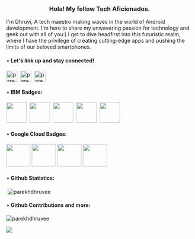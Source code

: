 <h3 align="center">Hola! My fellow Tech Aficionados.</h3>

I'm Dhruvi, A tech maestro making waves in the world of Android development. I'm here to share my unwavering passion for technology and geek out with all of you:) I get to dive headfirst into this futuristic realm, where I have the privilege of creating cutting-edge apps and pushing the limits of our beloved smartphones.

<!--<p align="left"> <a href="https://github.com/ryo-ma/github-profile-trophy"><img src="https://github-profile-trophy.vercel.app/?username=parekhdhruvee" alt="parekhdhruvee" /></a> </p>-->

<h4 align="left">⋆ Let's link up and stay connected!</h4>
<p align="left">
<a href="https://g.dev/parekhdhruvee" target="blank"><img align="center" src="https://img.icons8.com/3d-fluency/94/google-logo.png" alt="parekhdhruvee" height="30" width="30" /></a>
&nbsp;<a href="https://linkedin.com/in/parekhdhruvee" target="blank"><img align="center" src="https://img.icons8.com/3d-fluency/94/linkedin.png" alt="parekhdhruvee" height="30" width="30" /></a>
&nbsp;<a href="https://github.com/parekhdhruvee" target="blank"><img align="center" src="https://img.icons8.com/3d-fluency/94/github.png" alt="parekhdhruvee" height="30" width="30" /></a>
  <!--INSTAGRAM-->
<!--<a href="https://instagram.com/parekhdhruvee" target="blank"><img align="center" src="https://img.icons8.com/3d-fluency/94/instagram-new.png" alt="parekhdhruvee" height="30" width="30" /></a>-->
  
<!--<a href="https://www.credly.com/users/parekhdhruvee" target="blank"><img align="center" src="https://img.icons8.com/3d-fluency/94/prize.png" alt="parekhdhruvee" height="30" width="30" /></a>-->

</p>

<!-- IBM BADGES -->
<p>
<h4 align="left">⋆ IBM Badges: </h4>
<a href="https://www.credly.com/badges/a588e956-537c-4068-9d60-5fd5d0274866"><img src="https://images.credly.com/size/680x680/images/5fc2d535-e716-46c4-881a-f4822b8da0e5/Cognitive_Class_-_What_is_Data_Science.png" width="55" height="55"/></a>
&nbsp;<a href="https://www.credly.com/badges/a1583a1c-ad42-44c1-8c58-0e9b72f21ef0"><img src="https://images.credly.com/size/680x680/images/0571ab1d-f43b-43d9-9c68-8ebd0ebd61b7/Python_for_Data_Sci_and_AI_Foundational.png" width="55" height="55"/></a>
&nbsp;<a href="https://www.credly.com/badges/b2b08ca4-cda3-486a-9370-66015035d4b9"><img src="https://images.credly.com/size/680x680/images/60cf69ce-6129-425d-9a42-7732fa07da1e/Tools_for_Data_Science_Foundational.png" width="55" height="55"/></a>
&nbsp;<a href="https://www.credly.com/badges/ebbc9493-c4ba-475c-8baa-a01df357c90f"><img src="https://images.credly.com/size/680x680/images/46defa53-a922-47bd-94ea-b43488f5cd8a/Data_Science_Methodology_Foundational.png" width="55" height="55"/></a>
&nbsp;<a href="https://www.credly.com/badges/ecb52730-674f-4ee4-8d4a-80af5139a4e0"><img src="https://images.credly.com/size/680x680/images/fa39f4f0-174a-4886-b821-6a37d42b8b3a/Cognitive_Class_-_Data_Analysis_w_Python.png" width="55" height="55"/></a>
</p>

<!-- GOOGLE COULD BADGES -->
<p>
<h4 align="left">⋆ Google Cloud Badges: </h4>
<a href="https://www.cloudskillsboost.google/public_profiles/e02c03b1-fe11-4d24-8191-19d3ac07be72/badges/4062230"><img src="https://cdn.qwiklabs.com/uehm6AXjibx%2Fiv0KiH9QnBXSoFmeRyLMAQt35WsCttE%3D" width="65" height="60"/></a>
<a href="https://www.cloudskillsboost.google/public_profiles/e02c03b1-fe11-4d24-8191-19d3ac07be72/badges/4089629"><img src="https://cdn.qwiklabs.com/JrOKQRnGqDS79USZU4pXRs0VQva98J%2FmilbAkCG0lVA%3D" width="65" height="60"/></a>
<a href="https://www.cloudskillsboost.google/public_profiles/e02c03b1-fe11-4d24-8191-19d3ac07be72/badges/4061067"><img src="https://cdn.qwiklabs.com/TfMqEetrdIngHf1e0jLpamHD%2Fmv9BP8nO%2BuFADy2wzM%3D" width="65" height="60"/></a>
  <a href="https://www.cloudskillsboost.google/public_profiles/e02c03b1-fe11-4d24-8191-19d3ac07be72/badges/4083397"><img src="https://cdn.qwiklabs.com/9KOeiLLC2%2FY8cuxa7S4eJYTjgoyxCUUP3H5vNgJM73Y%3D" width="65" height="60"/></a>
</p>

<!-- CONTRIBUTION STATS -->
<!--![](https://github-contributor-stats.vercel.app/api?username=parekhdhruvee&limit=5&theme=tokyonight&combine_all_yearly_contributions=true)-->

<!-- TECH STACK
<h4 align="left">⋆ Multilingual Proficiency and Versatile Toolset:</h4>
<p align="left"> <a href="https://developer.android.com" target="_blank" rel="noreferrer">
<img src="https://raw.githubusercontent.com/devicons/devicon/master/icons/android/android-original-wordmark.svg" alt="android" width="30" height="30"/> </a> 
<a href="https://www.arduino.cc/" target="_blank" rel="noreferrer"> <img src="https://cdn.worldvectorlogo.com/logos/arduino-1.svg" alt="arduino" width="30" height="30"/> </a> <a href="https://aws.amazon.com" target="_blank" rel="noreferrer"> 
<img src="https://raw.githubusercontent.com/devicons/devicon/master/icons/amazonwebservices/amazonwebservices-original-wordmark.svg" alt="aws" width="30" height="30"/> </a> <a href="https://www.figma.com/" target="_blank" rel="noreferrer"> <img src="https://www.vectorlogo.zone/logos/figma/figma-icon.svg" alt="figma" width="30" height="30"/> </a> <a href="https://firebase.google.com/" target="_blank" rel="noreferrer"> <img src="https://www.vectorlogo.zone/logos/firebase/firebase-icon.svg" alt="firebase" width="30" height="30"/> </a> <a href="https://cloud.google.com" target="_blank" rel="noreferrer"> <img src="https://www.vectorlogo.zone/logos/google_cloud/google_cloud-icon.svg" alt="gcp" width="30" height="30"/> </a> <a href="https://git-scm.com/" target="_blank" rel="noreferrer"> <img src="https://www.vectorlogo.zone/logos/git-scm/git-scm-icon.svg" alt="git" width="30" height="30"/> </a> <a href="https://hadoop.apache.org/" target="_blank" rel="noreferrer"> <img src="https://www.vectorlogo.zone/logos/apache_hadoop/apache_hadoop-icon.svg" alt="hadoop" width="30" height="30"/> </a> <a href="https://www.java.com" target="_blank" rel="noreferrer"> <img src="https://raw.githubusercontent.com/devicons/devicon/master/icons/java/java-original.svg" alt="java" width="30" height="30"/> </a> <a href="https://kotlinlang.org" target="_blank" rel="noreferrer"> <img src="https://www.vectorlogo.zone/logos/kotlinlang/kotlinlang-icon.svg" alt="kotlin" width="30" height="30"/> </a> <a href="https://www.mysql.com/" target="_blank" rel="noreferrer"> <img src="https://raw.githubusercontent.com/devicons/devicon/master/icons/mysql/mysql-original-wordmark.svg" alt="mysql" width="30" height="30"/> </a> <a href="https://pandas.pydata.org/" target="_blank" rel="noreferrer"> <img src="https://raw.githubusercontent.com/devicons/devicon/2ae2a900d2f041da66e950e4d48052658d850630/icons/pandas/pandas-original.svg" alt="pandas" width="30" height="30"/> </a> <a href="https://postman.com" target="_blank" rel="noreferrer"> <img src="https://www.vectorlogo.zone/logos/getpostman/getpostman-icon.svg" alt="postman" width="30" height="30"/> </a> <a href="https://www.python.org" target="_blank" rel="noreferrer"> <img src="https://raw.githubusercontent.com/devicons/devicon/master/icons/python/python-original.svg" alt="python" width="30" height="30"/> </a> <a href="https://www.ruby-lang.org/en/" target="_blank" rel="noreferrer"> <img src="https://raw.githubusercontent.com/devicons/devicon/master/icons/ruby/ruby-original.svg" alt="ruby" width="30" height="30"/> </a> <a href="https://scikit-learn.org/" target="_blank" rel="noreferrer"> <img src="https://upload.wikimedia.org/wikipedia/commons/0/05/Scikit_learn_logo_small.svg" alt="scikit_learn" width="30" height="30"/> </a> <a href="https://seaborn.pydata.org/" target="_blank" rel="noreferrer"> <img src="https://seaborn.pydata.org/_images/logo-mark-lightbg.svg" alt="seaborn" width="30" height="30"/> </a> <a href="https://www.sqlite.org/" target="_blank" rel="noreferrer"> <img src="https://www.vectorlogo.zone/logos/sqlite/sqlite-icon.svg" alt="sqlite" width="30" height="30"/> </a> </p>-->

<!--<p><img align="left" src="https://github-readme-stats.vercel.app/api/top-langs?username=parekhdhruvee&show_icons=true&locale=en&layout=compact" alt="parekhdhruvee" /></p>-->

<!-- GITHUB STATS -->
<h4 align="left">⋆ Github Statistics: </h4>
<p>&nbsp;<img align="center" src="https://github-readme-stats.vercel.app/api?username=parekhdhruvee&show_icons=true&locale=en" alt="parekhdhruvee" /></p>
<h4 align="left">⋆ Github Contributions and more: </h4>
<p><img align="center" src="https://github-readme-streak-stats.herokuapp.com/?user=parekhdhruvee&" alt="parekhdhruvee" /></p>

<!-- profile views-->
[![](https://visitcount.itsvg.in/api?id=parekhdhruvee&icon=8&color=1)](https://visitcount.itsvg.in)

